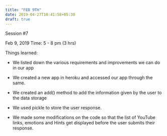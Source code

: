 ```yaml
---
title: "FEB 9TH"
date: 2019-04-27T10:41:58+05:30
draft: true
---
```

Session #7

Feb 9, 2019
Time: 5 - 8 pm (3 hrs)

Things learned:

* We listed down the various requirements and improvements we can do in our app

* We created a new app in heroku and accessed our app through the same.

* We created an add() method to add the information given by the user to the data storage

* We used pickle to store the user response.

* We made some modifications on the code so that the list of YouTube links, emotions and Hints get displayed before the user submits their response.
